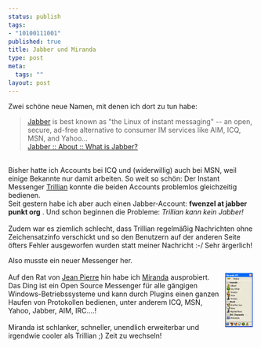 ```yaml
--- 
status: publish
tags: 
- "10100111001"
published: true
title: Jabber und Miranda
type: post
meta: 
  tags: ""
layout: post
---
```

Zwei schöne neue Namen, mit denen ich dort zu tun habe:<br />
<blockquote><a href="http://www.jabber.org" title="http://www.jabber.org" onmouseover="window.status='http://www.jabber.org';return true;" onmouseout="window.status='';return true;">Jabber</a> is best known as &quot;the Linux of instant messaging&quot; -- an open, secure, ad-free alternative to consumer IM services like AIM, ICQ, MSN, and Yahoo...
<br /><a href="http://www.jabber.org/about/overview.php" title="http://www.jabber.org/about/overview.php" onmouseover="window.status='http://www.jabber.org/about/overview.php';return true;" onmouseout="window.status='';return true;">Jabber :: About :: What is Jabber?</a></blockquote>
<br />Bisher hatte ich Accounts bei ICQ und (widerwillig) auch bei MSN, weil einige Bekannte nur damit arbeiten. So weit so schön: Der Instant Messenger <a href="http://trillian.cc/" title="http://trillian.cc/" onmouseover="window.status='http://trillian.cc/';return true;" onmouseout="window.status='';return true;">Trillian</a> konnte die beiden Accounts problemlos gleichzeitig bedienen.
            <br /><!--more-->
Seit gestern habe ich aber auch einen Jabber-Account: <span style="font-weight: bold;">fwenzel at jabber punkt org</span> . Und schon beginnen die Probleme: <span style="font-style: italic;">Trillian kann kein Jabber!</span><br /><br />Zudem war es ziemlich schlecht, dass Trillian regelmäßig Nachrichten ohne Zeichensatzinfo verschickt und so den Benutzern auf der anderen Seite öfters Fehler ausgeworfen wurden statt meiner Nachricht :-/ Sehr ärgerlich!

Also musste ein neuer Messenger her.<br /><br /><a href="uploads/einmalig/miranda-bsp.gif"><img width="56" hspace="5" height="110" border="0" align="right" src="/media/wp/einmalig/miranda-bsp.serendipityThumb.gif" alt=""  /></a>Auf den Rat von <a href="http://blog.jeanpierre.de" title="http://blog.jeanpierre.de" onmouseover="window.status='http://blog.jeanpierre.de';return true;" onmouseout="window.status='';return true;">Jean Pierre</a> hin habe ich <a href="http://miranda-im.org/" title="http://miranda-im.org/" onmouseover="window.status='http://miranda-im.org/';return true;" onmouseout="window.status='';return true;">Miranda</a> ausprobiert. Das Ding ist ein Open Source Messenger für alle gängigen Windows-Betriebssysteme und kann durch Plugins einen ganzen Haufen von Protokollen bedienen, unter anderem ICQ, MSN, Yahoo, Jabber, AIM, IRC....!<br /><br />Miranda ist schlanker, schneller, unendlich erweiterbar und irgendwie cooler als Trillian ;) Zeit zu wechseln!<br />
